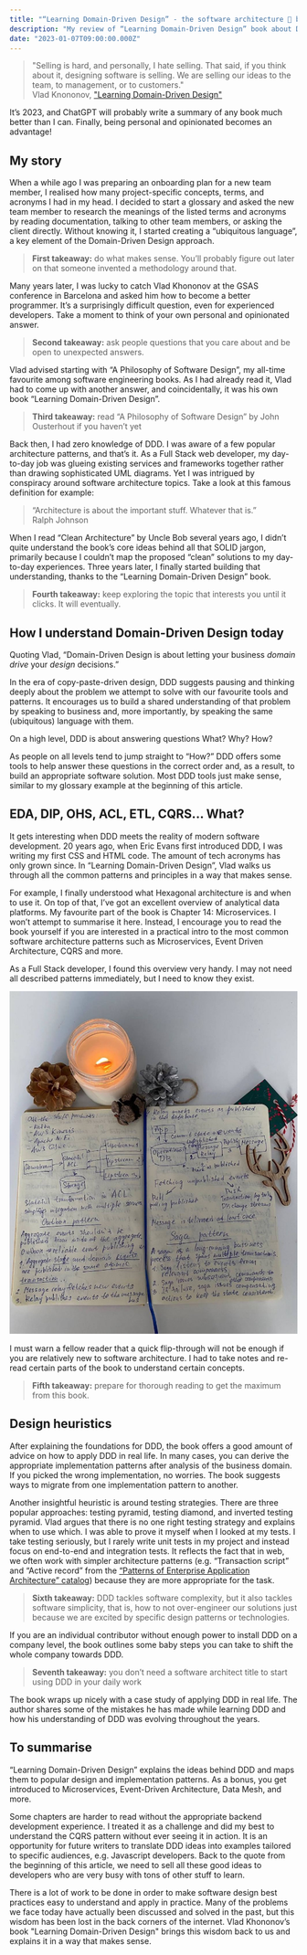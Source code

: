 ```yaml
---
title: "“Learning Domain-Driven Design” - the software architecture 🐒 book that makes sense"
description: "My review of “Learning Domain-Driven Design” book about DDD and how it maps to the common software architecture patterns."
date: "2023-01-07T09:00:00.000Z"
---
```


> "Selling is hard, and personally, I hate selling. That said, if you think about it, designing software is selling. We are selling our ideas to the team, to management, or to customers."   
> Vlad Knononov, ["Learning Domain-Driven Design"](https://a.co/d/ez4dQLr)

It’s 2023, and ChatGPT will probably write a summary of any book much better than I can. Finally, being personal and opinionated becomes an advantage!

## My story

When a while ago I was preparing an onboarding plan for a new team member, I realised how many project-specific concepts, terms, and acronyms I had in my head. I decided to start a glossary and asked the new team member to research the meanings of the listed terms and acronyms by reading documentation, talking to other team members, or asking the client directly. Without knowing it, I started creating a “ubiquitous language”, a key element of the Domain-Driven Design approach.

> **First takeaway:** do what makes sense. You’ll probably figure out later on that someone invented a methodology around that.

Many years later, I was lucky to catch Vlad Khononov at the GSAS conference in Barcelona and asked him how to become a better programmer. It’s a surprisingly difficult question, even for experienced developers. Take a moment to think of your own personal and opinionated answer.

> **Second takeaway:** ask people questions that you care about and be open to unexpected answers.

Vlad advised starting with “A Philosophy of Software Design”, my all-time favourite among software engineering books. As I had already read it, Vlad had to come up with another answer, and coincidentally, it was his own book “Learning Domain-Driven Design”.

> **Third takeaway:** read “A Philosophy of Software Design” by John Ousterhout if you haven’t yet

Back then, I had zero knowledge of DDD. I was aware of a few popular architecture patterns, and that’s it. As a Full Stack web developer, my day-to-day job was glueing existing services and frameworks together rather than drawing sophisticated UML diagrams. Yet I was intrigued by conspiracy around software architecture topics. Take a look at this famous definition for example:

> “Architecture is about the important stuff. Whatever that is.”  
> Ralph Johnson

When I read “Clean Architecture” by Uncle Bob several years ago, I didn’t quite understand the book’s core ideas behind all that SOLID jargon, primarily because I couldn’t map the proposed “clean” solutions to my day-to-day experiences. Three years later, I finally started building that understanding, thanks to the “Learning Domain-Driven Design” book.

> **Fourth takeaway:** keep exploring the topic that interests you until it clicks. It will eventually.

## How I understand Domain-Driven Design today

Quoting Vlad, “Domain-Driven Design is about letting your business _domain_ _drive_ your _design_ decisions.”

In the era of copy-paste-driven design, DDD suggests pausing and thinking deeply about the problem we attempt to solve with our favourite tools and patterns. It encourages us to build a shared understanding of that problem by speaking to business and, more importantly, by speaking the same (ubiquitous) language with them.

On a high level, DDD is about answering questions What? Why? How?

As people on all levels tend to jump straight to “How?” DDD offers some tools to help answer these questions in the correct order and, as a result, to build an appropriate software solution. Most DDD tools just make sense, similar to my glossary example at the beginning of this article.

## EDA, DIP, OHS, ACL, ETL, CQRS... What?

It gets interesting when DDD meets the reality of modern software development. 20 years ago, when Eric Evans first introduced DDD, I was writing my first CSS and HTML code. The amount of tech acronyms has only grown since. In “Learning Domain-Driven Design”, Vlad walks us through all the common patterns and principles in a way that makes sense.

For example, I finally understood what Hexagonal architecture is and when to use it. On top of that, I’ve got an excellent overview of analytical data platforms. My favourite part of the book is Chapter 14: Microservices. I won’t attempt to summarise it here. Instead, I encourage you to read the book yourself if you are interested in a practical intro to the most common software architecture patterns such as Microservices, Event Driven Architecture, CQRS and more.

As a Full Stack developer, I found this overview very handy. I may not need all described patterns immediately, but I need to know they exist.

<img src="ddd-notes.jpeg"><br>

I must warn a fellow reader that a quick flip-through will not be enough if you are relatively new to software architecture. I had to take notes and re-read certain parts of the book to understand certain concepts.  

> **Fifth takeaway:** prepare for thorough reading to get the maximum from this book.

## Design heuristics

After explaining the foundations for DDD, the book offers a good amount of advice on how to apply DDD in real life. In many cases, you can derive the appropriate implementation patterns after analysis of the business domain. If you picked the wrong implementation, no worries. The book suggests ways to migrate from one implementation pattern to another.

Another insightful heuristic is around testing strategies. There are three popular approaches: testing pyramid, testing diamond, and inverted testing pyramid. Vlad argues that there is no one right testing strategy and explains when to use which. I was able to prove it myself when I looked at my tests. I take testing seriously, but I rarely write unit tests in my project and instead focus on end-to-end and integration tests. It reflects the fact that in web, we often work with simpler architecture patterns (e.g. “Transaction script” and “Active record” from the [“Patterns of Enterprise Application Architecture” catalog](https://martinfowler.com/eaaCatalog/index.html)) because they are more appropriate for the task.

> **Sixth takeaway:** DDD tackles software complexity, but it also tackles software simplicity, that is, how to not over-engineer our solutions just because we are excited by specific design patterns or technologies.

If you are an individual contributor without enough power to install DDD on a company level, the book outlines some baby steps you can take to shift the whole company towards DDD.

> **Seventh takeaway:** you don’t need a software architect title to start using DDD in your daily work

The book wraps up nicely with a case study of applying DDD in real life. The author shares some of the mistakes he has made while learning DDD and how his understanding of DDD was evolving throughout the years.

## To summarise

“Learning Domain-Driven Design” explains the ideas behind DDD and maps them to popular design and implementation patterns. As a bonus, you get introduced to Microservices, Event-Driven Architecture, Data Mesh, and more.

Some chapters are harder to read without the appropriate backend development experience. I treated it as a challenge and did my best to understand the CQRS pattern without ever seeing it in action. It is an opportunity for future writers to translate DDD ideas into examples tailored to specific audiences, e.g. Javascript developers. Back to the quote from the beginning of this article, we need to sell all these good ideas to developers who are very busy with tons of other stuff to learn.

There is a lot of work to be done in order to make software design best practices easy to understand and apply in practice. Many of the problems we face today have actually been discussed and solved in the past, but this wisdom has been lost in the back corners of the internet. Vlad Khononov’s book "Learning Domain-Driven Design" brings this wisdom back to us and explains it in a way that makes sense.
